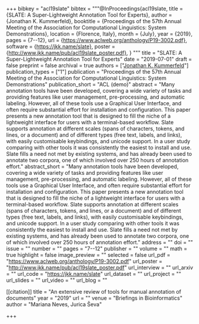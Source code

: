 +++
bibkey = "acl19slate"
bibtex = """@InProceedings{acl19slate,
  title     = {SLATE: A Super-Lightweight Annotation Tool for Experts},
  author    = {Jonathan K. Kummerfeld},
  booktitle = {Proceedings of the 57th Annual Meeting of the Association for Computational Linguistics: System Demonstrations},
  location  = {Florence, Italy},
  month     = {July},
  year      = {2019},
  pages     = {7--12},
  url       = {https://www.aclweb.org/anthology/P19-3002.pdf},
  software  = {https://jkk.name/slate},
  poster    = {http://www.jkk.name/pub/acl19slate_poster.pdf},
}
"""
title = "SLATE: A Super-Lightweight Annotation Tool for Experts"
date = "2019-07-01"
draft = false
preprint = false
archival = true
authors = ["<span style='text-decoration:underline;'>Jonathan K. Kummerfeld</span>"]
publication_types = ["1"]
publication = "Proceedings of the 57th Annual Meeting of the Association for Computational Linguistics: System Demonstrations"
publication_short = "ACL (demo)"
abstract = "Many annotation tools have been developed, covering a wide variety of tasks and providing features like user management, pre-processing, and automatic labeling. However, all of these tools use a Graphical User Interface, and often require substantial effort for installation and configuration. This paper presents a new annotation tool that is designed to fill the niche of a lightweight interface for users with a terminal-based workflow. Slate supports annotation at different scales (spans of characters, tokens, and lines, or a document) and of different types (free text, labels, and links), with easily customisable keybindings, and unicode support. In a user study comparing with other tools it was consistently the easiest to install and use. Slate fills a need not met by existing systems, and has already been used to annotate two corpora, one of which involved over 250 hours of annotation effort."
abstract_short = "Many annotation tools have been developed, covering a wide variety of tasks and providing features like user management, pre-processing, and automatic labeling. However, all of these tools use a Graphical User Interface, and often require substantial effort for installation and configuration. This paper presents a new annotation tool that is designed to fill the niche of a lightweight interface for users with a terminal-based workflow. Slate supports annotation at different scales (spans of characters, tokens, and lines, or a document) and of different types (free text, labels, and links), with easily customisable keybindings, and unicode support. In a user study comparing with other tools it was consistently the easiest to install and use. Slate fills a need not met by existing systems, and has already been used to annotate two corpora, one of which involved over 250 hours of annotation effort."
address = ""
doi = ""
issue = ""
number = ""
pages = "7--12"
publisher = ""
volume = ""
math = true
highlight = false
image_preview = ""
selected = false
url_pdf = "https://www.aclweb.org/anthology/P19-3002.pdf"
url_poster = "http://www.jkk.name/pub/acl19slate_poster.pdf"
url_interview = ""
url_arxiv = ""
url_code = "https://jkk.name/slate"
url_dataset = ""
url_project = ""
url_slides = ""
url_video = ""
url_blog = ""

[[citation]]
title = "An extensive review of tools for manual annotation of documents"
year = "2019"
url = ""
venue = "Briefings in Bioinformatics"
author = "Mariana Neves, Jurica Ševa"


+++